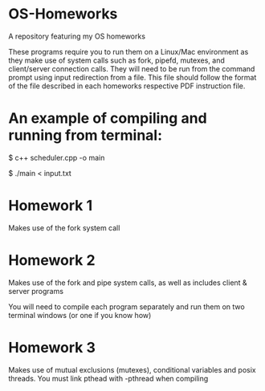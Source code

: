# OS-Homeworks
A repository featuring my OS homeworks

These programs require you to run them on a Linux/Mac environment as they make use of system calls such as fork, pipefd, mutexes, and client/server connection calls. They will need to be run from the command prompt using input redirection from a file. This file should follow the format of the file described in each homeworks respective PDF instruction file.

# An example of compiling and running from terminal:

$ c++ scheduler.cpp -o main

$ ./main < input.txt

# Homework 1
Makes use of the fork system call

# Homework 2
Makes use of the fork and pipe system calls, as well as includes client & server programs

You will need to compile each program separately and run them on two terminal windows (or one if you know how)

# Homework 3
Makes use of mutual exclusions (mutexes), conditional variables and posix threads. You must link pthead with -pthread when compiling
